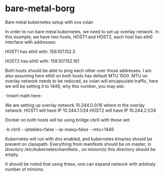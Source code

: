 # bare-metal-borg
Bare metal kubernetes setup with ovs vxlan

In order to run bare metal kubernetes, we need to set up overlay network. In this example, we have two hosts, HOST1 and HOST2, each host has eth0 interface with addresses: 

HOST1 has eth0 with: 159.107.152.3 

HOST2 has eht0 with: 159.107.152.161

Both hosts should be able to ping each other over those addresses. I am also assuming here eth0 on both hosts has default MTU 1500. MTU on overlay network needs to be reduced, as vxlan will encapsulate traffic, here we will be setting it to 1446, why this number, you may ask:

-Insert math here-

We are setting up overlay network 10.244.0.0/16 where in the overlay network:
HOST1 will have IP 10.244.1.1/24
HOST2 will have IP 10.244.2.1/24

Docker on both hosts will be using bridge cbr0 with these set: 

-b cbr0 --iptables=false --ip-masq=false --mtu=1446 

Kubernetes will run with dns enabled, and kubernetes binaries should be present on classpath.
Everything from manifests should be on master, in directory /etc/kubernetes/manifests , on minion(s) this directory should be empty.

It should be noted that using these, one can expand network with arbitraty number of minions.
